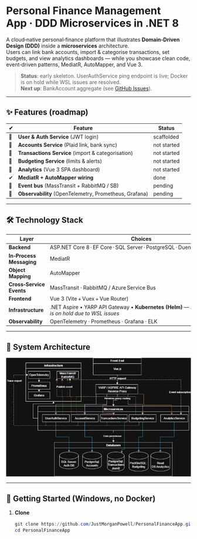 ﻿# Personal Finance Management App · DDD Microservices in .NET 8

A cloud‑native personal‑finance platform that illustrates **Domain‑Driven Design (DDD)** inside a **microservices** architecture.  
Users can link bank accounts, import & categorise transactions, set budgets, and view analytics dashboards — while you showcase clean code, event‑driven patterns, MediatR, AutoMapper, and Vue 3.

> **Status**: early skeleton. UserAuthService ping endpoint is live; Docker is on hold while WSL issues are resolved.  
> **Next up**: BankAccount aggregate (see [GitHub Issues](../../issues)).

---

## ✨ Features (roadmap)

| ✔ | Feature | Status |
|---|---------|--------|
| 🔄 | **User & Auth Service** (JWT login) | scaffolded |
| 🔄 | **Accounts Service** (Plaid link, bank sync) | not started |
| 🔄 | **Transactions Service** (import & categorisation) | not started |
| 🔄 | **Budgeting Service** (limits & alerts) | not started |
| 🔄 | **Analytics** (Vue 3 SPA dashboard) | not started |
| ✔ | **MediatR + AutoMapper wiring** | done |
| 🔄 | **Event bus** (MassTransit + RabbitMQ / SB) | pending |
| 🔄 | **Observability** (OpenTelemetry, Prometheus, Grafana) | pending |

---

## 🛠️ Technology Stack

| Layer | Choices |
|-------|---------|
| **Backend** | ASP.NET Core 8 · EF Core · SQL Server · PostgreSQL · Duende IdentityServer |
| **In‑Process Messaging** | MediatR |
| **Object Mapping** | AutoMapper |
| **Cross‑Service Events** | MassTransit · RabbitMQ / Azure Service Bus |
| **Frontend** | Vue 3 (Vite + Vuex + Vue Router) |
| **Infrastructure** |.NET Aspire • YARP API Gateway •  **Kubernetes (Helm)** — *Docker/Compose is on hold due to WSL issues* |
| **Observability** | OpenTelemetry · Prometheus · Grafana · ELK |

---

## 🧭 System Architecture

![System Architecture](Diagrams/Level1_diagram_PFA.jpg)


---


## 🚀 Getting Started (Windows, no Docker)

1. **Clone**
   ```powershell
   git clone https://github.com/JustMorganPowell/PersonalFinanceApp.git
   cd PersonalFinanceApp
